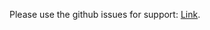 Please use the github issues for support: [Link](https://github.com/eli32-vlc/censorshipbypassguide).